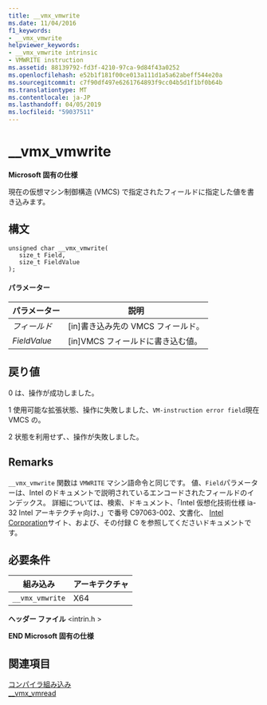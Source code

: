 ```yaml
---
title: __vmx_vmwrite
ms.date: 11/04/2016
f1_keywords:
- __vmx_vmwrite
helpviewer_keywords:
- __vmx_vmwrite intrinsic
- VMWRITE instruction
ms.assetid: 88139792-fd3f-4210-97ca-9d84f43a0252
ms.openlocfilehash: e52b1f181f00ce013a111d1a5a62abeff544e20a
ms.sourcegitcommit: c7f90df497e6261764893f9cc04b5d1f1bf0b64b
ms.translationtype: MT
ms.contentlocale: ja-JP
ms.lasthandoff: 04/05/2019
ms.locfileid: "59037511"
---
```

# <a name="vmxvmwrite"></a>__vmx_vmwrite

**Microsoft 固有の仕様**

現在の仮想マシン制御構造 (VMCS) で指定されたフィールドに指定した値を書き込みます。

## <a name="syntax"></a>構文

```
unsigned char __vmx_vmwrite(
   size_t Field,
   size_t FieldValue
);
```

#### <a name="parameters"></a>パラメーター

|パラメーター|説明|
|---------------|-----------------|
|*フィールド*|[in]書き込み先の VMCS フィールド。|
|*FieldValue*|[in]VMCS フィールドに書き込む値。|

## <a name="return-value"></a>戻り値

0 は、操作が成功しました。

1 使用可能な拡張状態、操作に失敗しました、`VM-instruction error field`現在 VMCS の。

2 状態を利用せず、、操作が失敗しました。

## <a name="remarks"></a>Remarks

`__vmx_vmwrite` 関数は `VMWRITE` マシン語命令と同じです。 値、`Field`パラメーターは、Intel のドキュメントで説明されているエンコードされたフィールドのインデックス。 詳細については、検索、ドキュメント、「Intel 仮想化技術仕様 ia-32 Intel アーキテクチャ向け、」で番号 C97063-002、文書化、 [Intel Corporation](https://software.intel.com/articles/intel-sdm)サイト、および、その付録 C を参照してくださいドキュメントです。

## <a name="requirements"></a>必要条件

|組み込み|アーキテクチャ|
|---------------|------------------|
|`__vmx_vmwrite`|X64|

**ヘッダー ファイル** \<intrin.h >

**END Microsoft 固有の仕様**

## <a name="see-also"></a>関連項目

[コンパイラ組み込み](../intrinsics/compiler-intrinsics.md)<br/>
[__vmx_vmread](../intrinsics/vmx-vmread.md)